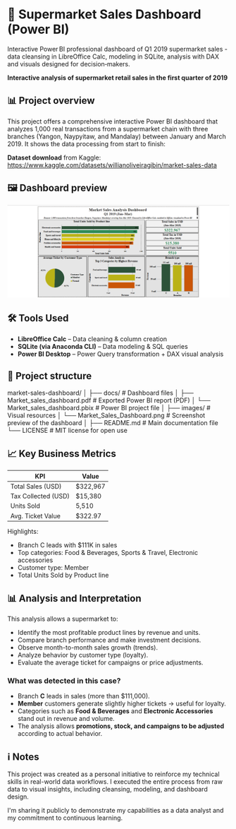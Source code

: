 # 🛒 Supermarket Sales Dashboard (Power BI)

Interactive Power BI professional dashboard of Q1 2019 supermarket sales - data cleansing in LibreOffice Calc, modeling in SQLite, analysis with DAX and visuals designed for decision‑makers.

**Interactive analysis of supermarket retail sales in the first quarter of 2019**  

## 📊 Project overview

This project offers a comprehensive interactive Power BI dashboard that analyzes 1,000 real transactions from a supermarket chain with three branches (Yangon, Naypyitaw, and Mandalay) between January and March 2019. It shows the data processing from start to finish:

 **Dataset download** from Kaggle:  
   https://www.kaggle.com/datasets/willianoliveiragibin/market-sales-data

## 🖼️ Dashboard preview

![Dashboard Preview](images/Market_Sales_Dashboard.png)

## 🛠 Tools Used

- **LibreOffice Calc** – Data cleaning & column creation
- **SQLite (via Anaconda CLI)** – Data modeling & SQL queries
- **Power BI Desktop** – Power Query transformation + DAX visual analysis

## 📁 Project structure

market-sales-dashboard/
│
├── docs/                            # Dashboard files
│   ├── Market_sales_dashboard.pdf   # Exported Power BI report (PDF)
│   └── Market_sales_dashboard.pbix  # Power BI project file
│
├── images/                          # Visual resources
│   └── Market_Sales_Dashboard.png   # Screenshot preview of the dashboard
│
├── README.md                        # Main documentation file
└── LICENSE                          # MIT license for open use

## 📈 Key Business Metrics

| KPI                     | Value      |
|-------------------------|------------|
| Total Sales (USD)       | $322,967   |
| Tax Collected (USD)     | $15,380    |
| Units Sold              | 5,510      |
| Avg. Ticket Value       | $322.97    |

Highlights:
- Branch C leads with $111K in sales
- Top categories: Food & Beverages, Sports & Travel, Electronic accessories
- Customer type: Member
- Total Units Sold by Product line

## 📊 Analysis and Interpretation

This analysis allows a supermarket to:

- Identify the most profitable product lines by revenue and units.
- Compare branch performance and make investment decisions.
- Observe month-to-month sales growth (trends).
- Analyze behavior by customer type (loyalty).
- Evaluate the average ticket for campaigns or price adjustments.

### What was detected in this case?

- Branch **C** leads in sales (more than $111,000).
- **Member** customers generate slightly higher tickets → useful for loyalty.
- Categories such as **Food & Beverages** and **Electronic Accessories** stand out in revenue and volume.
- The analysis allows **promotions, stock, and campaigns to be adjusted** according to actual behavior.

## ℹ️ Notes

This project was created as a personal initiative to reinforce my technical skills in real-world data workflows. I executed the entire process from raw data to visual insights, including cleansing, modeling, and dashboard design.

I'm sharing it publicly to demonstrate my capabilities as a data analyst and my commitment to continuous learning.

